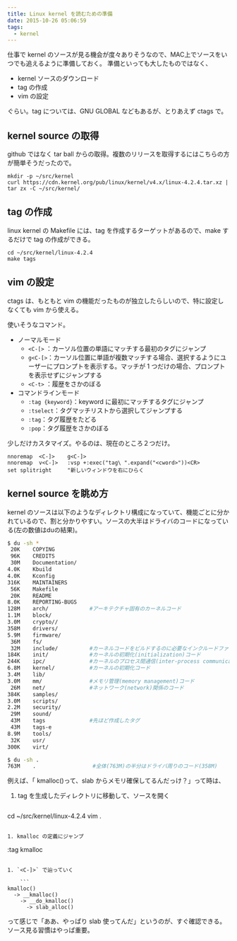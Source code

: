 ```yaml
---
title: Linux kernel を読むための準備
date: 2015-10-26 05:06:59
tags:
  - kernel
---
```


仕事で kernel のソースが見る機会が度々ありそうなので、MAC上でソースをいつでも追えるように準備しておく。
準備といっても大したものではなく、

- kernel ソースのダウンロード
- tag の作成
- vim の設定

ぐらい。tag については、GNU GLOBAL などもあるが、とりあえず ctags で。

<!-- more -->

kernel source の取得
----------------------------------------------------------------------
github ではなく tar ball からの取得。複数のリリースを取得するにはこちらの方が簡単そうだったので。

```
mkdir -p ~/src/kernel
curl https://cdn.kernel.org/pub/linux/kernel/v4.x/linux-4.2.4.tar.xz | tar zx -C ~/src/kernel/
```

tag の作成
----------------------------------------------------------------------
linux kernel の Makefile には、tag を作成するターゲットがあるので、make するだけで tag の作成ができる。

```
cd ~/src/kernel/linux-4.2.4
make tags
```

vim の設定
----------------------------------------------------------------------
ctags は、もともと vim の機能だったものが独立したらしいので、特に設定しなくても vim から使える。

使いそうなコマンド。

- ノーマルモード
    - `<C-[>` ：カーソル位置の単語にマッチする最初のタグにジャンプ
    - `g<C-[>`：カーソル位置に単語が複数マッチする場合、選択するようにユーザーにプロンプトを表示する。マッチが 1 つだけの場合、プロンプトを表示せずにジャンプする
    - `<C-t>` ：履歴をさかのぼる
- コマンドラインモード
    - `:tag {keyword}`：keyword に最初にマッチするタグにジャンプ
    - `:tselect`：タグマッチリストから選択してジャンプする
    - `:tag`：タグ履歴をたどる
    - `:pop`：タグ履歴をさかのぼる

少しだけカスタマイズ。やるのは、現在のところ２つだけ。

```vim .vimrc
nnoremap  <C-]>    g<C-]>
nnoremap  v<C-]>   :vsp +:exec("tag\ ".expand("<cword>"))<CR>
set splitright     "新しいウィンドウを右にひらく
```

kernel source を眺め方
----------------------------------------------------------------------
kernel のソースは以下のようなディレクトリ構成になっていて、機能ごとに分かれているので、割と分かりやすい。ソースの大半はドライバのコードになっている(左の数値はduの結果)。

```sh
$ du -sh *
 20K    COPYING
 96K    CREDITS
 30M    Documentation/
4.0K    Kbuild
4.0K    Kconfig
316K    MAINTAINERS
 56K    Makefile
 20K    README
8.0K    REPORTING-BUGS
128M    arch/             #アーキテクチャ固有のカーネルコード
1.1M    block/
3.0M    crypto//
358M    drivers/
5.9M    firmware/
 36M    fs/
 32M    include/          #カーネルコードをビルドするのに必要なインクルードファイル
184K    init/             #カーネルの初期化(initialization)コード
244K    ipc/              #カーネルのプロセス間通信(inter-process communications)に関するコード
6.8M    kernel/           #カーネルの初期化コード
3.4M    lib/              
3.0M    mm/               #メモリ管理(memory management)コード
 26M    net/              #ネットワーク(network)関係のコード
384K    samples/
3.0M    scripts/
2.2M    security/
 29M    sound/
 43M    tags              #先ほど作成したタグ
 43M    tags-e
8.9M    tools/
 32K    usr/
300K    virt/
```
```sh
$ du -sh .
763M    .                  #全体(763M)の半分はドライバ周りのコード(358M)
```

例えば、「 kmalloc()って、slab からメモリ確保してるんだっけ？」って時は、

1. tag を生成したディレクトリに移動して、ソースを開く

    ```
cd ~/src/kernel/linux-4.2.4
vim .
```

1. kmalloc の定義にジャンプ

   ```
:tag kmalloc
```

1. `<C-]>` で辿っていく

    ```
kmalloc()
  -> __kmalloc()
    -> __do_kmalloc()
      -> slab_alloc()
```

って感じで「ああ、やっぱり slab 使ってんだ」というのが、すぐ確認できる。ソース見る習慣はやっぱ重要。
